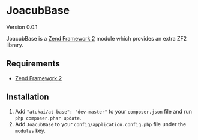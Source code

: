 # JoacubBase

Version 0.0.1

JoacubBase is a [Zend Framework 2](http://framework.zend.com) module which provides an extra ZF2 library.

## Requirements

* [Zend Framework 2](https://github.com/zendframework/zf2)

## Installation

 1. Add `"atukai/at-base": "dev-master"` to your `composer.json` file and run `php composer.phar update`.
 2. Add `JoacubBase` to your `config/application.config.php` file under the `modules` key.